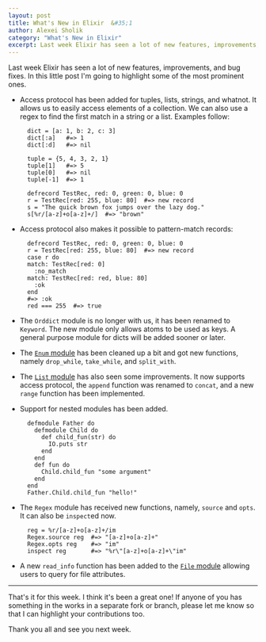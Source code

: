 ```yaml
---
layout: post
title: What's New in Elixir  &#35;1
author: Alexei Sholik
category: "What's New in Elixir"
excerpt: Last week Elixir has seen a lot of new features, improvements, and bug fixes. In this little post I'm going to highlight some of the most prominent ones.
---
```


Last week Elixir has seen a lot of new features, improvements, and bug fixes. In this little post I'm going to highlight some of the most prominent ones.

* Access protocol has been added for tuples, lists, strings, and whatnot. It allows us to easily access elements of a collection. We can also use a regex to find the first match in a string or a list. Examples follow: 

        dict = [a: 1, b: 2, c: 3]
        dict[:a]   #=> 1
        dict[:d]   #=> nil

        tuple = {5, 4, 3, 2, 1}
        tuple[1]   #=> 5
        tuple[0]   #=> nil
        tuple[-1]  #=> 1

        defrecord TestRec, red: 0, green: 0, blue: 0
        r = TestRec[red: 255, blue: 80]  #=> new record
        s = "The quick brown fox jumps over the lazy dog."
        s[%r/[a-z]+o[a-z]+/]  #=> "brown"

* Access protocol also makes it possible to pattern-match records:


        defrecord TestRec, red: 0, green: 0, blue: 0
        r = TestRec[red: 255, blue: 80]  #=> new record
        case r do
        match: TestRec[red: 0]
          :no_match
        match: TestRec[red: red, blue: 80]
          :ok
        end
        #=> :ok
        red === 255  #=> true

* The `Orddict` module is no longer with us, it has been renamed to `Keyword`. The new module only allows atoms to be used as keys. A general purpose module for dicts will be added sooner or later. 

* The [`Enum` module](https://github.com/elixir-lang/elixir/blob/6f5611317a3d3102f60dbb319f88f2ca1d561c11/lib/enum.ex) has been cleaned up a bit and got new functions, namely `drop_while`, `take_while`, and `split_with`.

* The [`List` module](https://github.com/elixir-lang/elixir/blob/28eaff894e527643ba58b85fb975b5963679542b/lib/list.ex) has also seen some improvements. It now supports access protocol, the `append` function was renamed to `concat`, and a new `range` function has been implemented. 

* Support for nested modules has been added.

        defmodule Father do
          defmodule Child do
            def child_fun(str) do
              IO.puts str
            end
          end
          def fun do
            Child.child_fun "some argument"
          end
        end
        Father.Child.child_fun "hello!"

* The `Regex` module has received new functions, namely, `source` and `opts`. It can also be `inspect`ed now.

        reg = %r/[a-z]+o[a-z]+/im
        Regex.source reg  #=> "[a-z]+o[a-z]+"
        Regex.opts reg    #=> "im"
        inspect reg       #=> "%r\"[a-z]+o[a-z]+\"im"

* A new `read_info` function has been added to the [`File` module](https://github.com/elixir-lang/elixir/blob/35b22c598defd8be07d46d2e7e8fc0ddf9ec4e80/lib/file.ex) allowing 
users to query for file attributes.

---

That's it for this week. I think it's been a great one! If anyone of you has something in the works in a separate fork or branch, please let me know so that I can highlight your contributions too.

Thank you all and see you next week.
